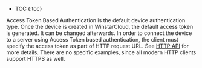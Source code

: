 * TOC
{:toc}

Access Token Based Authentication is the default device authentication type. Once the device is created in WinstarCloud, the default access token is generated. It can be changed afterwards.
In order to connect the device to a server using Access Token based authentication, the client must specify the access token as part of HTTP request URL.
See [HTTP API](/docs/{{docsPrefix}}reference/coap-api/) for more details. There are no specific examples, since all modern HTTP clients support HTTPS as well.